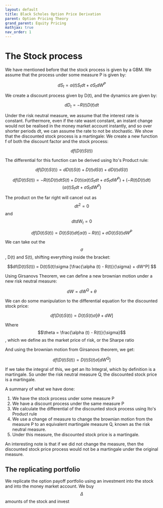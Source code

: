 ```yaml
---
layout: default
title: Black Scholes Option Price Derivation
parent: Option Pricing Theory
grand_parent: Equity Pricing
mathjax: true
nav_order: 1
---
```

# The Stock process
We have mentioned before that the stock process is given by a GBM. We assume that the process under some measure P is given by:

$$dS_t = \alpha (t) S_t dt + \sigma S_t dW^P$$

We create a discount process given by D(t), and the dynamics are given by:

$$dD_t = -R(t)D(t)dt$$

Under the risk neutral measure, we assume that the interest rate is constant. Furthermore, even if the rate wasnt constant, an instant change would not be realised in the money market account instantly, and so over shorter periods dt, we can assume the rate to not be stochastic.
We show that the discounted stock process is a martingale: We create a new function f of both the discount factor and the stock process:

$$df(D(t)S(t))$$

The differential for this function can be derived using Ito's Product rule:

$$df(D(t)S(t)) = dD(t)S(t) + D(t)dS(t) + dD(t)dS(t)$$

$$df(D(t)S(t)) = -R(t)D(t)dtS(t) + D(t)(\alpha(t) S_t dt + \sigma S_t dW^P) + (-R(t)D(t)dt)(\alpha (t) S_t dt + \sigma S_t dW^P)$$

The product on the far right will cancel out as $$dt^2 = 0$$ and $$dtdW_t = 0$$

$$df(D(t)S(t)) = D(t)S(t)dt[\alpha(t) - R(t)] + \sigma D(t)S(t)dW^P$$

We can take out the $$\sigma$$, D(t) and S(t), shifting everything inside the bracket:

$$df(D(t)S(t)) = D(t)S(t)\sigma [\frac{\alpha (t) - R(t)}{\sigma} + dW^P] $$

Using Girsanovs Theorem, we can define a new brownian motion under a new risk neutral measure:

$$dW = dW^Q + \theta$$

We can do some manipulation to the differential equation for the discounted stock price:

$$df(D(t)S(t)) = D(t)S(t)\sigma [\theta + dW] $$

Where $$\theta = \frac{\alpha (t) - R(t)}{\sigma}$$, which we define as the market price of risk, or the Sharpe ratio

And using the brownian motion from Girsanovs theorem, we get:

$$df(D(t)S(t)) = D(t)S(t)\sigma [dW^Q] $$

If we take the integral of this, we get an Ito Integral, which by definition is a martingale. So under the risk neutral measure Q, the discounted stock price is a martingale.

A summary of what we have done:
1. We have the stock process under some measure P
2. We have a discount process under the same measure P
3. We calculate the differential of the discounted stock process using Ito's Product rule
4. We use a change of measure to change the brownian motion from the measure P to an equivalent martingale measure Q, known as the risk neutral measure.
5. Under this measure, the discounted stock price is a martingale.

An interesting note is that if we did not change the measure, then the discounted stock price process would not be a martingale under the original measure. 

## The replicating portfolio
We replicate the option payoff portfolio using an investment into the stock and into the money market account. We buy $$\Delta$$ amounts of the stock and invest 
